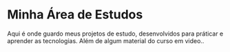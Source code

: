 # Minha Área de Estudos
Aqui é onde guardo meus projetos de estudo, desenvolvidos para práticar e aprender as tecnologias.
Além de algum material do curso em video..
